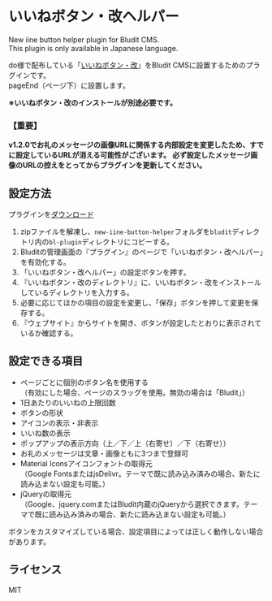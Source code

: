 # いいねボタン・改ヘルパー

New iine button helper plugin for Bludit CMS.<br>
This plugin is only available in Japanese language.

do様で配布している「[いいねボタン・改](https://do.gt-gt.org/product/newiine/)」をBludit CMSに設置するためのプラグインです。<br>
pageEnd（ページ下）に設置します。

**※いいねボタン・改のインストールが別途必要です。**

### 【重要】
**v1.2.0でお礼のメッセージの画像URLに関係する内部設定を変更したため、すでに設定しているURLが消える可能性がございます。**
**必ず設定したメッセージ画像のURLの控えをとってからプラグインを更新してください。**

## 設定方法
プラグインを[ダウンロード](https://github.com/sakanafurai/new-iine-button-helper/releases/download/1.2.1/new-iine-button-helper.zip)

1. zipファイルを解凍し、```new-iine-button-helper```フォルダを```bludit```ディレクトリ内の```bl-plugin```ディレクトリにコピーする。
2. Bluditの管理画面の『プラグイン』のページで「いいねボタン・改ヘルパー」を有効化する。
3. 「いいねボタン・改ヘルパー」の設定ボタンを押す。
4. 『いいねボタン・改のディレクトリ』に、いいねボタン・改をインストールしているディレクトリを入力する。
5. 必要に応じてほかの項目の設定を変更し、「保存」ボタンを押して変更を保存する。
6. 『ウェブサイト』からサイトを開き、ボタンが設定したとおりに表示されているか確認する。

## 設定できる項目

* ページごとに個別のボタン名を使用する<br>
（有効にした場合、ページのスラッグを使用。無効の場合は「Bludit」）
* 1日あたりのいいねの上限回数
* ボタンの形状
* アイコンの表示・非表示
* いいね数の表示
* ポップアップの表示方向（上／下／上（右寄せ）／下（右寄せ））
* お礼のメッセージは文章・画像ともに3つまで登録可
* Material Iconsアイコンフォントの取得元<br>
（Google FontsまたはjsDelivr。テーマで既に読み込み済みの場合、新たに読み込まない設定も可能。）
* jQueryの取得元<br>
（Google、jquery.comまたはBludit内蔵のjQueryから選択できます。テーマで既に読み込み済みの場合、新たに読み込まない設定も可能。）

ボタンをカスタマイズしている場合、設定項目によっては正しく動作しない場合があります。

## ライセンス
MIT

